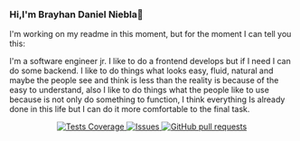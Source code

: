 ### Hi,I'm Brayhan Daniel Niebla👋

I'm working on my readme in this moment, but for the moment I can tell you this:

I'm a software engineer jr. I like to do a frontend develops but if I need I can do some backend.
I like to do things what looks easy, fluid, natural and maybe the people see and think is less than the reality is because of the easy to understand, also I like to do things what the people like to use because is not only do something to function, I think everything Is already done in this life but I can do it more comfortable to the final task.

<p align="center">
    <a href="https://codecov.io/gh/danielniebla/github-readme-stats">
      <img alt="Tests Coverage" src="https://codecov.io/gh/danielniebla/github-readme-stats/branch/master/graph/badge.svg" />
    </a>
    <a href="https://github.com/danielniebla/github-readme-stats/issues">
      <img alt="Issues" src="https://img.shields.io/github/issues/danielniebla/github-readme-stats?color=0088ff" />
    </a>
    <a href="https://github.com/danielniebla/github-readme-stats/pulls">
      <img alt="GitHub pull requests" src="https://img.shields.io/github/issues-pr/danielniebla/github-readme-stats?color=0088ff" />
    </a>
  </p>

<!--
**danielniebla/danielniebla** is a ✨ _special_ ✨ repository because its `README.md` (this file) appears on your GitHub profile.

Here are some ideas to get you started:

- 🔭 I’m currently working on ...
- 🌱 I’m currently learning ...
- 👯 I’m looking to collaborate on ...
- 🤔 I’m looking for help with ...
- 💬 Ask me about ...
- 📫 How to reach me: ...
- 😄 Pronouns: ...
- ⚡ Fun fact: ...
-->
